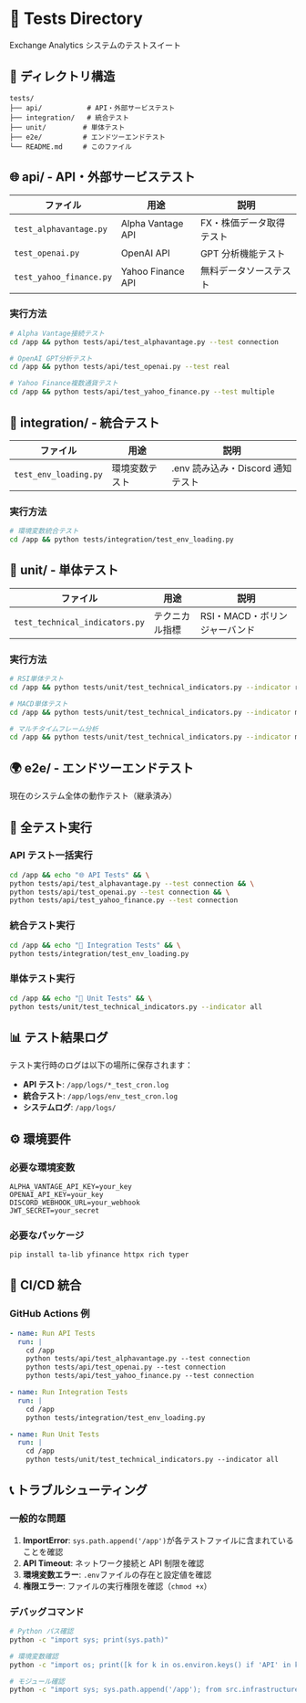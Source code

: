 # 🧪 Tests Directory

Exchange Analytics システムのテストスイート

## 📁 ディレクトリ構造

```
tests/
├── api/           # API・外部サービステスト
├── integration/   # 統合テスト
├── unit/         # 単体テスト
├── e2e/          # エンドツーエンドテスト
└── README.md     # このファイル
```

## 🌐 **api/** - API・外部サービステスト

| ファイル                | 用途              | 説明                     |
| ----------------------- | ----------------- | ------------------------ |
| `test_alphavantage.py`  | Alpha Vantage API | FX・株価データ取得テスト |
| `test_openai.py`        | OpenAI API        | GPT 分析機能テスト       |
| `test_yahoo_finance.py` | Yahoo Finance API | 無料データソーステスト   |

### 実行方法

```bash
# Alpha Vantage接続テスト
cd /app && python tests/api/test_alphavantage.py --test connection

# OpenAI GPT分析テスト
cd /app && python tests/api/test_openai.py --test real

# Yahoo Finance複数通貨テスト
cd /app && python tests/api/test_yahoo_finance.py --test multiple
```

## 🔗 **integration/** - 統合テスト

| ファイル              | 用途           | 説明                              |
| --------------------- | -------------- | --------------------------------- |
| `test_env_loading.py` | 環境変数テスト | .env 読み込み・Discord 通知テスト |

### 実行方法

```bash
# 環境変数統合テスト
cd /app && python tests/integration/test_env_loading.py
```

## 🧮 **unit/** - 単体テスト

| ファイル                       | 用途           | 説明                          |
| ------------------------------ | -------------- | ----------------------------- |
| `test_technical_indicators.py` | テクニカル指標 | RSI・MACD・ボリンジャーバンド |

### 実行方法

```bash
# RSI単体テスト
cd /app && python tests/unit/test_technical_indicators.py --indicator rsi

# MACD単体テスト
cd /app && python tests/unit/test_technical_indicators.py --indicator macd

# マルチタイムフレーム分析
cd /app && python tests/unit/test_technical_indicators.py --indicator multi
```

## 🌍 **e2e/** - エンドツーエンドテスト

現在のシステム全体の動作テスト（継承済み）

## 🚀 **全テスト実行**

### API テスト一括実行

```bash
cd /app && echo "🌐 API Tests" && \
python tests/api/test_alphavantage.py --test connection && \
python tests/api/test_openai.py --test connection && \
python tests/api/test_yahoo_finance.py --test connection
```

### 統合テスト実行

```bash
cd /app && echo "🔗 Integration Tests" && \
python tests/integration/test_env_loading.py
```

### 単体テスト実行

```bash
cd /app && echo "🧮 Unit Tests" && \
python tests/unit/test_technical_indicators.py --indicator all
```

## 📊 **テスト結果ログ**

テスト実行時のログは以下の場所に保存されます：

- **API テスト**: `/app/logs/*_test_cron.log`
- **統合テスト**: `/app/logs/env_test_cron.log`
- **システムログ**: `/app/logs/`

## ⚙️ **環境要件**

### 必要な環境変数

```env
ALPHA_VANTAGE_API_KEY=your_key
OPENAI_API_KEY=your_key
DISCORD_WEBHOOK_URL=your_webhook
JWT_SECRET=your_secret
```

### 必要なパッケージ

```bash
pip install ta-lib yfinance httpx rich typer
```

## 🔄 **CI/CD 統合**

### GitHub Actions 例

```yaml
- name: Run API Tests
  run: |
    cd /app
    python tests/api/test_alphavantage.py --test connection
    python tests/api/test_openai.py --test connection
    python tests/api/test_yahoo_finance.py --test connection

- name: Run Integration Tests
  run: |
    cd /app
    python tests/integration/test_env_loading.py

- name: Run Unit Tests
  run: |
    cd /app
    python tests/unit/test_technical_indicators.py --indicator all
```

## 📞 **トラブルシューティング**

### 一般的な問題

1. **ImportError**: `sys.path.append('/app')`が各テストファイルに含まれていることを確認
2. **API Timeout**: ネットワーク接続と API 制限を確認
3. **環境変数エラー**: `.env`ファイルの存在と設定値を確認
4. **権限エラー**: ファイルの実行権限を確認（`chmod +x`）

### デバッグコマンド

```bash
# Python パス確認
python -c "import sys; print(sys.path)"

# 環境変数確認
python -c "import os; print([k for k in os.environ.keys() if 'API' in k])"

# モジュール確認
python -c "import sys; sys.path.append('/app'); from src.infrastructure.external_apis.yahoo_finance_client import YahooFinanceClient; print('OK')"
```
